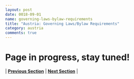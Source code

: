 ```yaml
---
layout: post
date: 0018-09-01
name: governing-laws-bylaw-requirements
title: "Austria: Governing Laws/Bylaw Requirements"
category: austria
comments: true
---
```


# Page in progress, stay tuned!



| **[Previous Section]( https://neo-project.github.io/global-blockchain-compliance-hub//austria/austria-tax-and-auditing-requirements.html)** | **[Next Section]( https://neo-project.github.io/global-blockchain-compliance-hub//austria/austria-laws-token-sales.html)** |
